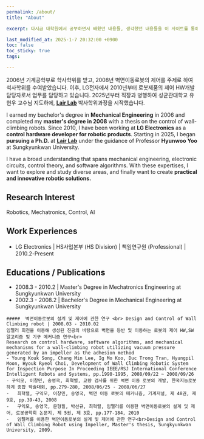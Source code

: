 ```yaml
---
permalink: /about/
title: "About"

excerpt: 다시금 대학원에서 공부하면서 배웠던 내용들, 생각했던 내용들을 이 사이트를 통해 정리해나가고자 합니다.

last_modified_at: 2025-1-7 20:32:00 +0900
toc: false
toc_sticky: true
tags:

---
```

  2006년 기계공학부로 학사학위를 받고, 2008년 벽면이동로봇의 제어를 주제로 하여 석사학위를 수여받았습니다. 이후, LG전자에서 2010년부터 로봇제품의 제어 HW개발 담당자로서 업무를 담당하고 있습니다. 2025년부터 직장과 병행하여 성균관대학교 유현우 교수님 지도하에, **[Lair Lab](https://lair.skku.edu/)** 박사학위과정을 시작했습니다.

I earned my bachelor's degree in **Mechanical Engineering** in 2006 and completed my **master's degree in 2008** with a thesis on the control of wall-climbing robots. Since 2010, I have been working at **LG Electronics** as a **control hardware developer for robotic products**. Starting in 2025, I began **pursuing a Ph.D.** at **[Lair Lab](https://lair.skku.edu/)** under the guidance of Professor **Hyunwoo Yoo** at Sungkyunkwan University.

I have a broad understanding that spans mechanical engineering, electronic circuits, control theory, and software algorithms. With these expertises, I want to explore and study diverse areas, and finally want to create **practical and innovative robotic solutions.**


## Research Interest
  Robotics, Mechatronics, Control, AI


## Work Experiences
 - LG Electronics \| HS사업본부 (HS Division) \| 책임연구원 (Professional) \| 2010.2-Present


## Educations / Publications

- 2008.3 - 2010.2 \| Master's Degree in Mechatronics Engineering at Sungkyunkwan University
- 2002.3 - 2008.2 \| Bachelor's Degree in Mechanical Engineering at Sungkyunkwan University

```
#####  벽면이동로봇의 설계 및 제어에 관한 연구 <br> Design and Control of Wall Climbing robot | 2008.03 - 2010.02
임펠러 회전을 이용해 생성된 진공의 바탕으로 벽면을 등반 및 이동하는 로봇의 제어 HW,SW 알고리즘 및 기구 메커니즘 연구<br>
Research on control hardware, software algorithms, and mechanical mechanisms for a wall-climbing robot utilizing vacuum pressure generated by an impeller as the adhesion method
- Young Kouk Song, Chang Min Lee, Ig Mo Koo, Duc Trong Tran, Hyungpil Moon, Hyouk Ryeol Choi, Development of Wall Climbing Robotic System for Inspection Purpose In Proceeding IEEE/RSJ International Conference Intelligent Robots and Systems, pp.1990-1995, 2008/09/22 ~ 2008/09/26
- 구익모, 이창민, 송영국, 최혁렬, 교량 검사를 위한 벽면 이동 로봇의 개발, 한국지능로봇 하계 종합 학술대회, pp.279-280, 2008/06/25 - 2008/06/27
-	최혁렬, 구익모, 이창민, 송영국, 벽면 이동 로봇의 메커니즘, 기계저널, 제 48권, 제 9호, pp.39-43, 2008
-	구익모, 송영국, 문형필, 박선규, 최혁렬, 임펠러를 이용한 벽면이동로봇의 설계 및 제어, 로봇공학회 논문지, 제 5권, 제 3호, pp.177-184, 2010
-	임펠러를 이용한 벽면이동로봇의 설계 및 제어에 관한 연구<br>Design and Control of Wall Climbing Robot using Impeller, Master's thesis, Sungkyunkwan University, 2009.
```
